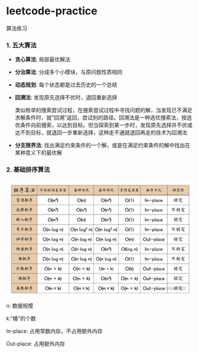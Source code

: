 # leetcode-practice

算法练习

### 1. 五大算法

-   **贪心算法**: 局部最优解法
-   **分治算法**: 分成多个小模块，与原问题性质相同
-   **动态规划**: 每个状态都是过去历史的一个总结
-   **回溯法**: 发现原先选择不优时，退回重新选择

    类似枚举的搜索尝试过程，在搜索尝试过程中寻找问题的解，当发现已不满足求解条件时，就“回溯”返回，尝试别的路径。回溯法是一种选优搜索法，按选优条件向前搜索，以达到目标。但当探索到某一步时，发现原先选择并不优或达不到目标，就退回一步重新选择，这种走不通就退回再走的技术为回溯法

-   **分支限界法**: 找出满足约束条件的一个解，或是在满足约束条件的解中找出在某种意义下的最优解

### 2. 基础排序算法

![](images/image-20211231160221669.png)

n: 数据规模

k:“桶”的个数

In-place: 占用常数内存，不占用额外内存

Out-place: 占用额外内存
